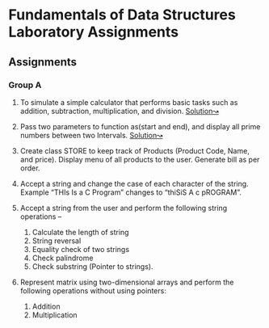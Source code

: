 # Fundamentals of Data Structures Laboratory Assignments

## Assignments 

### Group A

1. To simulate a simple calculator that performs basic tasks such as addition, subtraction, multiplication, and division.
[Solution&#x219D;](./simple-calculator.c)

2. Pass two parameters to function as(start and end), and display all prime numbers between two Intervals.
[Solution&#x219D;](./prime.c)

3. Create class STORE to keep track of Products (Product Code, Name, and price). Display menu of all products to the user. Generate bill as per order.

4. Accept a string and change the case of each character of the string. Example “THIs Is a C Program” changes to “thiSiS A c pROGRAM”.

5. Accept a string from the user and perform the following string operations –
    1. Calculate the length of string
    2. String reversal
    3. Equality check of two strings
    4. Check palindrome
    5. Check substring (Pointer to strings).

6. Represent matrix using two-dimensional arrays and perform the following operations without using pointers:
    1. Addition
    2. Multiplication